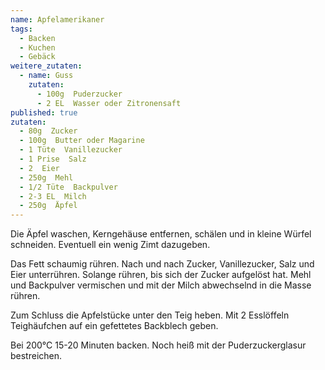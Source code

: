 ```yaml
---
name: Apfelamerikaner
tags:
  - Backen
  - Kuchen
  - Gebäck
weitere_zutaten:
  - name: Guss
    zutaten:
      - 100g  Puderzucker
      - 2 EL  Wasser oder Zitronensaft
published: true
zutaten:
  - 80g  Zucker
  - 100g  Butter oder Magarine
  - 1 Tüte  Vanillezucker
  - 1 Prise  Salz
  - 2  Eier
  - 250g  Mehl
  - 1/2 Tüte  Backpulver
  - 2-3 EL  Milch
  - 250g  Äpfel
---
```

Die Äpfel waschen, Kerngehäuse entfernen, schälen und in kleine Würfel schneiden. Eventuell ein wenig Zimt dazugeben.

Das Fett schaumig rühren. Nach und nach Zucker, Vanillezucker, Salz und Eier unterrühren. Solange rühren, bis sich der Zucker aufgelöst hat. Mehl und Backpulver vermischen und mit der Milch abwechselnd in die Masse rühren.

Zum Schluss die Apfelstücke unter den Teig heben. Mit 2 Esslöffeln Teighäufchen auf ein gefettetes Backblech geben.

Bei 200°C 15-20 Minuten backen. Noch heiß mit der Puderzuckerglasur bestreichen.
